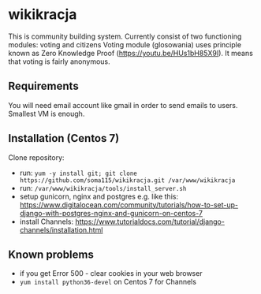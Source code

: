 # wikikracja
This is community building system. Currently consist of two functioning modules: voting and citizens
Voting module (glosowania) uses principle known as Zero Knowledge Proof (https://youtu.be/HUs1bH85X9I). It means that voting is fairly anonymous.

## Requirements
You will need email account like gmail in order to send emails to users.
Smallest VM is enough. 

## Installation (Centos 7)
Clone repository:
- run: `yum -y install git; git clone https://github.com/soma115/wikikracja.git /var/www/wikikracja`
- run: `/var/www/wikikracja/tools/install_server.sh`
- setup gunicorn, nginx and postgres e.g. like this: https://www.digitalocean.com/community/tutorials/how-to-set-up-django-with-postgres-nginx-and-gunicorn-on-centos-7
- install Channels: https://www.tutorialdocs.com/tutorial/django-channels/installation.html

## Known problems
- if you get Error 500 - clear cookies in your web browser
- `yum install python36-devel` on Centos 7 for Channels

